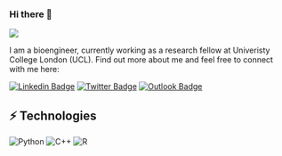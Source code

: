 ### Hi there 👋

<!--
**mattychin/mattychin** is a ✨ _special_ ✨ repository because its `README.md` (this file) appears on your GitHub profile.

Here are some ideas to get you started:

- 🔭 I’m currently working on ...
- 🌱 I’m currently learning ...
- 👯 I’m looking to collaborate on ...
- 🤔 I’m looking for help with ...
- 💬 Ask me about ...
- 📫 How to reach me: ...
- 😄 Pronouns: ...
- ⚡ Fun fact: ...
-->

![](https://komarev.com/ghpvc/?username=mattychin&color=blueviolet)

I am a bioengineer, currently working as a research fellow at Univeristy College London (UCL). Find out more about me and feel free to connect with me here:

[![Linkedin Badge](https://img.shields.io/badge/-matthewchin92-blue?style=flat-square&logo=Linkedin&logoColor=white)](https://www.linkedin.com/in/matthewchin92/)
[![Twitter Badge](https://img.shields.io/badge/-MatthewHWChin-1DA1F2?style=flat-square&logo=twitter&logoColor=white)](https://twitter.com/MatthewHWChin)
[![Outlook Badge](https://img.shields.io/badge/-ucbtmhw-blue?style=flat-square&logo=microsoft-outlook&logoColor=white)](mailto:ucbtmhw@ucl.ac.uk)

## ⚡ Technologies
![Python](https://img.shields.io/badge/-Python-black?style=flat-square&logo=Python) ![C++](https://img.shields.io/badge/-C++-00599C?style=flat-square&logo=c) ![R](https://img.shields.io/badge/r-%23276DC3.svg?style=flat-square&logo=r&logoColor=white)
